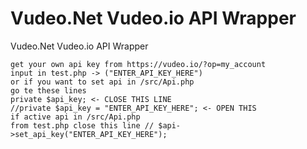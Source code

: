 # Vudeo.Net Vudeo.io API Wrapper
Vudeo.Net Vudeo.io API Wrapper

    get your own api key from https://vudeo.io/?op=my_account
    input in test.php -> ("ENTER_API_KEY_HERE")
    or if you want to set api in /src/Api.php
    go te these lines
    private $api_key; <- CLOSE THIS LINE
    //private $api_key = "ENTER_API_KEY_HERE"; <- OPEN THIS
    if active api in /src/Api.php
    from test.php close this line // $api->set_api_key("ENTER_API_KEY_HERE");
